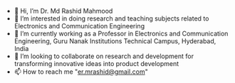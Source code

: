 - 👋 Hi, I’m Dr. Md Rashid Mahmood
- 👀 I’m interested in doing research and teaching subjects related to Electronics and Communication Engineering
- 🌱 I’m currently working as a Professor in Electronics and Communication Engineering, Guru Nanak Institutions Technical Campus, Hyderabad, India
- 💞️ I’m looking to collaborate on research and development for transforming innovative ideas into product development
- 📫 How to reach me "er.mrashid@gmail.com"

<!---
drmdrashidmahmood/Professor is a ✨ special ✨ repository because its `README.md` (this file) appears on your GitHub profile.
You can click the Preview link to take a look at your changes.
--->
